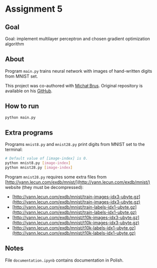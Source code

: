 # Assignment 5

## Goal

Goal: implement multilayer perceptron and chosen gradient optimization algorithm

## About

Program `main.py` trains neural network with images of hand-written digits from MNIST set.

This project was co-authored with [Michał Brus](https://github.com/brusmichal). Original repository is available on his [GitHub](https://github.com/brusmichal/neural_network).

## How to run

```bash
python main.py
```

## Extra programs

Programs `mnist8.py` and `mnist28.py` print digits from MNIST set to the terminal:

```bash
# Default value of [image-index] is 0.
python mnist8.py [image-index]
python mnist28.py [image-index]
```

Program `mnist28.py` requires some extra files from [http://yann.lecun.com/exdb/mnist/](http://yann.lecun.com/exdb/mnist/) website (they must be decompressed):

* [http://yann.lecun.com/exdb/mnist/train-images-idx3-ubyte.gz](http://yann.lecun.com/exdb/mnist/train-images-idx3-ubyte.gz)
* [http://yann.lecun.com/exdb/mnist/train-labels-idx1-ubyte.gz](http://yann.lecun.com/exdb/mnist/train-labels-idx1-ubyte.gz)
* [http://yann.lecun.com/exdb/mnist/t10k-images-idx3-ubyte.gz](http://yann.lecun.com/exdb/mnist/t10k-images-idx3-ubyte.gz)
* [http://yann.lecun.com/exdb/mnist/t10k-labels-idx1-ubyte.gz](http://yann.lecun.com/exdb/mnist/t10k-labels-idx1-ubyte.gz)

## Notes

File `documentation.ipynb` contains documentation in Polish.
